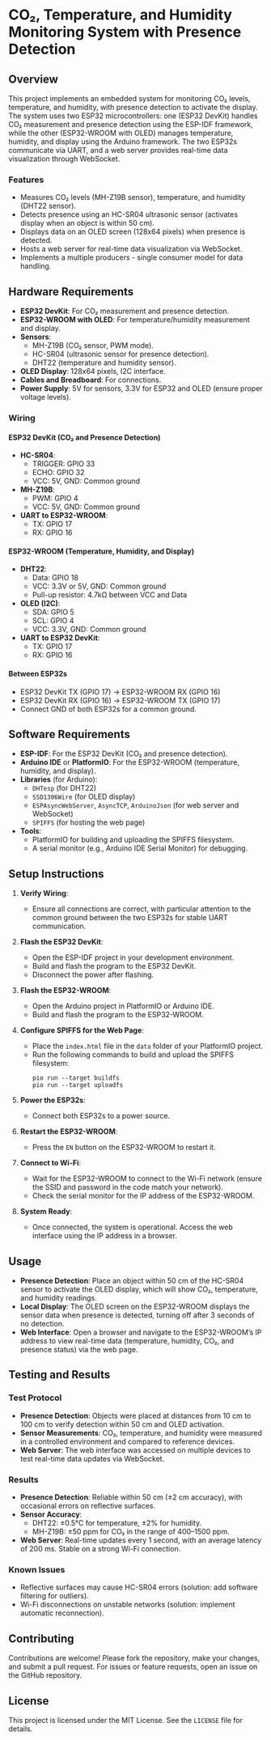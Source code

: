 # CO₂, Temperature, and Humidity Monitoring System with Presence Detection

## Overview

This project implements an embedded system for monitoring CO₂ levels, temperature, and humidity, with presence detection to activate the display. The system uses two ESP32 microcontrollers: one (ESP32 DevKit) handles CO₂ measurement and presence detection using the ESP-IDF framework, while the other (ESP32-WROOM with OLED) manages temperature, humidity, and display using the Arduino framework. The two ESP32s communicate via UART, and a web server provides real-time data visualization through WebSocket.

### Features
- Measures CO₂ levels (MH-Z19B sensor), temperature, and humidity (DHT22 sensor).
- Detects presence using an HC-SR04 ultrasonic sensor (activates display when an object is within 50 cm).
- Displays data on an OLED screen (128x64 pixels) when presence is detected.
- Hosts a web server for real-time data visualization via WebSocket.
- Implements a multiple producers - single consumer model for data handling.

## Hardware Requirements

- **ESP32 DevKit**: For CO₂ measurement and presence detection.
- **ESP32-WROOM with OLED**: For temperature/humidity measurement and display.
- **Sensors**:
  - MH-Z19B (CO₂ sensor, PWM mode).
  - HC-SR04 (ultrasonic sensor for presence detection).
  - DHT22 (temperature and humidity sensor).
- **OLED Display**: 128x64 pixels, I2C interface.
- **Cables and Breadboard**: For connections.
- **Power Supply**: 5V for sensors, 3.3V for ESP32 and OLED (ensure proper voltage levels).

### Wiring
#### ESP32 DevKit (CO₂ and Presence Detection)
- **HC-SR04**:
  - TRIGGER: GPIO 33
  - ECHO: GPIO 32
  - VCC: 5V, GND: Common ground
- **MH-Z19B**:
  - PWM: GPIO 4
  - VCC: 5V, GND: Common ground
- **UART to ESP32-WROOM**:
  - TX: GPIO 17
  - RX: GPIO 16

#### ESP32-WROOM (Temperature, Humidity, and Display)
- **DHT22**:
  - Data: GPIO 18
  - VCC: 3.3V or 5V, GND: Common ground
  - Pull-up resistor: 4.7kΩ between VCC and Data
- **OLED (I2C)**:
  - SDA: GPIO 5
  - SCL: GPIO 4
  - VCC: 3.3V, GND: Common ground
- **UART to ESP32 DevKit**:
  - TX: GPIO 17
  - RX: GPIO 16

#### Between ESP32s
- ESP32 DevKit TX (GPIO 17) → ESP32-WROOM RX (GPIO 16)
- ESP32 DevKit RX (GPIO 16) → ESP32-WROOM TX (GPIO 17)
- Connect GND of both ESP32s for a common ground.

## Software Requirements

- **ESP-IDF**: For the ESP32 DevKit (CO₂ and presence detection).
- **Arduino IDE** or **PlatformIO**: For the ESP32-WROOM (temperature, humidity, and display).
- **Libraries** (for Arduino):
  - `DHTesp` (for DHT22)
  - `SSD1306Wire` (for OLED display)
  - `ESPAsyncWebServer`, `AsyncTCP`, `ArduinoJson` (for web server and WebSocket)
  - `SPIFFS` (for hosting the web page)
- **Tools**:
  - PlatformIO for building and uploading the SPIFFS filesystem.
  - A serial monitor (e.g., Arduino IDE Serial Monitor) for debugging.

## Setup Instructions

1. **Verify Wiring**:
   - Ensure all connections are correct, with particular attention to the common ground between the two ESP32s for stable UART communication.

2. **Flash the ESP32 DevKit**:
   - Open the ESP-IDF project in your development environment.
   - Build and flash the program to the ESP32 DevKit.
   - Disconnect the power after flashing.

3. **Flash the ESP32-WROOM**:
   - Open the Arduino project in PlatformIO or Arduino IDE.
   - Build and flash the program to the ESP32-WROOM.

4. **Configure SPIFFS for the Web Page**:
   - Place the `index.html` file in the `data` folder of your PlatformIO project.
   - Run the following commands to build and upload the SPIFFS filesystem:
     ```
     pio run --target buildfs
     pio run --target uploadfs
     ```

5. **Power the ESP32s**:
   - Connect both ESP32s to a power source.

6. **Restart the ESP32-WROOM**:
   - Press the `EN` button on the ESP32-WROOM to restart it.

7. **Connect to Wi-Fi**:
   - Wait for the ESP32-WROOM to connect to the Wi-Fi network (ensure the SSID and password in the code match your network).
   - Check the serial monitor for the IP address of the ESP32-WROOM.

8. **System Ready**:
   - Once connected, the system is operational. Access the web interface using the IP address in a browser.

## Usage

- **Presence Detection**: Place an object within 50 cm of the HC-SR04 sensor to activate the OLED display, which will show CO₂, temperature, and humidity readings.
- **Local Display**: The OLED screen on the ESP32-WROOM displays the sensor data when presence is detected, turning off after 3 seconds of no detection.
- **Web Interface**: Open a browser and navigate to the ESP32-WROOM’s IP address to view real-time data (temperature, humidity, CO₂, and presence status) via the web page.

## Testing and Results

### Test Protocol
- **Presence Detection**: Objects were placed at distances from 10 cm to 100 cm to verify detection within 50 cm and OLED activation.
- **Sensor Measurements**: CO₂, temperature, and humidity were measured in a controlled environment and compared to reference devices.
- **Web Server**: The web interface was accessed on multiple devices to test real-time data updates via WebSocket.

### Results
- **Presence Detection**: Reliable within 50 cm (±2 cm accuracy), with occasional errors on reflective surfaces.
- **Sensor Accuracy**:
  - DHT22: ±0.5°C for temperature, ±2% for humidity.
  - MH-Z19B: ±50 ppm for CO₂ in the range of 400–1500 ppm.
- **Web Server**: Real-time updates every 1 second, with an average latency of 200 ms. Stable on a strong Wi-Fi connection.

### Known Issues
- Reflective surfaces may cause HC-SR04 errors (solution: add software filtering for outliers).
- Wi-Fi disconnections on unstable networks (solution: implement automatic reconnection).

## Contributing

Contributions are welcome! Please fork the repository, make your changes, and submit a pull request. For issues or feature requests, open an issue on the GitHub repository.

## License

This project is licensed under the MIT License. See the `LICENSE` file for details.